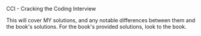CCI - Cracking the Coding Interview

This will cover MY solutions, and any notable differences between them and the
book's solutions.
For the book's provided solutions, look to the book.

